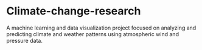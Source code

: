 # Climate-change-research
A machine learning and data visualization project focused on analyzing and predicting climate and weather patterns using atmospheric wind and pressure data.
